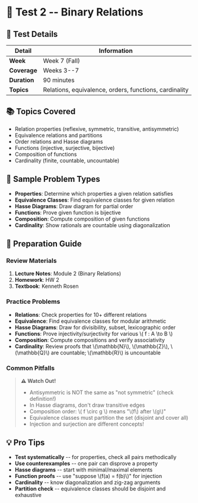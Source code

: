# 🔗 Test 2 -- Binary Relations

## 📅 Test Details

| Detail | Information |
|--------|-------------|
| **Week** | Week 7 (Fall) |
| **Coverage** | Weeks 3--7 |
| **Duration** | 90 minutes |
| **Topics** | Relations, equivalence, orders, functions, cardinality |

## 📚 Topics Covered

- Relation properties (reflexive, symmetric, transitive, antisymmetric)
- Equivalence relations and partitions
- Order relations and Hasse diagrams
- Functions (injective, surjective, bijective)
- Composition of functions
- Cardinality (finite, countable, uncountable)

## 🎯 Sample Problem Types

- **Properties**: Determine which properties a given relation satisfies
- **Equivalence Classes**: Find equivalence classes for given relation
- **Hasse Diagrams**: Draw diagram for partial order
- **Functions**: Prove given function is bijective
- **Composition**: Compute composition of given functions
- **Cardinality**: Show rationals are countable using diagonalization

## 📖 Preparation Guide

### Review Materials

1. **Lecture Notes**: Module 2 (Binary Relations)
2. **Homework**: HW 2
3. **Textbook**: Kenneth Rosen

### Practice Problems

- **Relations**: Check properties for 10+ different relations
- **Equivalence**: Find equivalence classes for modular arithmetic
- **Hasse Diagrams**: Draw for divisibility, subset, lexicographic order
- **Functions**: Prove injectivity/surjectivity for various \\( f : A \to B \\)
- **Composition**: Compute compositions and verify associativity
- **Cardinality**: Review proofs that \\(\mathbb{N}\\), \\(\mathbb{Z}\\), \\(\mathbb{Q}\\) are countable; \\(\mathbb{R}\\) is uncountable

### Common Pitfalls

> **⚠️ Watch Out!**
>
> - Antisymmetric is NOT the same as "not symmetric" (check definition!)
> - In Hasse diagrams, don't draw transitive edges
> - Composition order: \\( f \circ g \\) means "\\(f\\) after \\(g\\)"
> - Equivalence classes must partition the set (disjoint and cover all)
> - Injection and surjection are different concepts!

## 💡 Pro Tips

- **Test systematically** -- for properties, check all pairs methodically
- **Use counterexamples** -- one pair can disprove a property
- **Hasse diagrams** -- start with minimal/maximal elements
- **Function proofs** -- use "suppose \\(f(a) = f(b)\\)" for injection
- **Cardinality** -- know diagonalization and zig-zag arguments
- **Partition check** -- equivalence classes should be disjoint and exhaustive
